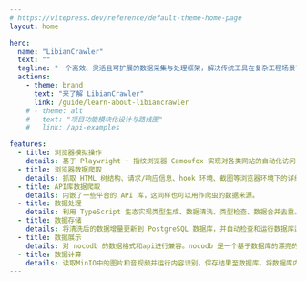 ```yaml
---
# https://vitepress.dev/reference/default-theme-home-page
layout: home

hero:
  name: "LibianCrawler"
  text: ""
  tagline: "一个高效、灵活且可扩展的数据采集与处理框架，解决传统工具在复杂工程场景下的不足。"
  actions:
    - theme: brand
      text: "来了解 LibianCrawler"
      link: /guide/learn-about-libiancrawler
    # - theme: alt
    #   text: "项目功能模块化设计与路线图"
    #   link: /api-examples

features:
  - title: 浏览器模拟操作
    details: 基于 Playwright + 指纹浏览器 Camoufox 实现对各类网站的自动化访问，通过编写 json 脚本来操纵浏览器。
  - title: 浏览器数据爬取
    details: 抓取 HTML 树结构、请求/响应信息、hook 环境、截图等浏览器环境下的详细数据。
  - title: API库数据爬取
    details: 内嵌了一些平台的 API 库，这同样也可以用作爬虫的数据来源。
  - title: 数据处理
    details: 利用 TypeScript 生态实现类型生成、数据清洗、类型检查、数据合并去重。
  - title: 数据存储
    details: 将清洗后的数据增量更新到 PostgreSQL 数据库，并自动检查和运行数据库迁移。或是将图片、音频、视频上传到 MinIO。
  - title: 数据展示
    details: 对 nocodb 的数据格式和api进行兼容。nocodb 是一个基于数据库的漂亮的仿电子表格界面，https://nocodb.com 了解更多。
  - title: 数据计算
    details: 读取MinIO中的图片和音视频并运行内容识别，保存结果至数据库。将数据库内的数据接入 ElasticSearch，或是用作 LLM 的训练材料。
---
```


